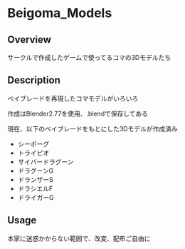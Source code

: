 # Beigoma_Models

## Overview
サークルで作成したゲームで使ってるコマの3Dモデルたち

## Description
ベイブレードを再現したコマモデルがいろいろ

作成はBlender2.77を使用、.blendで保存してある

現在、以下のベイブレードをもとにした3Dモデルが作成済み
- シーボーグ
- トライピオ
- サイバードラグーン
- ドラグーンG
- ドランザーS
- ドラシエルF
- ドライガーG

## Usage
本家に迷惑かからない範囲で、改変、配布ご自由に
